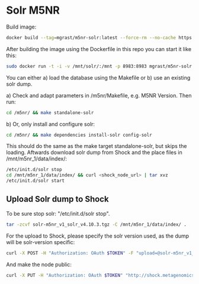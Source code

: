 

# Solr M5NR

Build image:
```bash
docker build --tag=mgrast/m5nr-solr:latest --force-rm --no-cache https://raw.githubusercontent.com/MG-RAST/myM5NR/master/solr/docker/Dockerfile
```

After building the image using the Dockerfile in this repo you can start it like this:

```bash
sudo docker run -t -i -v /mnt/solr/:/mnt -p 8983:8983 mgrast/m5nr-solr:latest
```

You can either a) load the database using the Makefile or b) use an existing solr dump.

a) Check and adapt parameters in /m5nr/Makefile, e.g. M5NR Version. Then run:
```bash
cd /m5nr/ && make standalone-solr
```
b) Or, only install and configure solr:
```bash
cd /m5nr/ && make dependencies install-solr config-solr
```
This should do the same as the make target standalone-solr, but skips the loading. Aftwards download solr dump from Shock and the place files in /mnt/m5nr_1/data/index/:
```bash
/etc/init.d/solr stop
cd /mnt/m5nr_1/data/index/ && curl <shock_node_url> | tar xvz 
/etc/init.d/solr start
```


## Upload Solr dump to Shock

To be sure stop solr: "/etc/init.d/solr stop". 
```bash
tar -zcvf solr-m5nr_v1_solr_v4.10.3.tgz -C /mnt/m5nr_1/data/index/ .
```

For the upload to Shock, please specify the solr version used, as the dump will be solr-version specific:

```bash
curl -X POST -H "Authorization: OAuth $TOKEN" -F "upload=@solr-m5nr_v1_solr_v4.10.3.tgz" -F attributes_str='{"type":"data-library","data-library-name":"Solr M5NR", "description": "Solr M5NR v1 with Solr v4.10.3", "version":"1", "member": "1/1", "provenance" : { "creation_type" : "manual", "note": "tar -zcvf solr-m5nr_v1_solr_v4.10.3.tgz -C /mnt/m5nr_1/data/index/ ."} }' "http://shock.metagenomics.anl.gov/node"
```

And make the node public:
```bash
curl -X PUT -H "Authorization: OAuth $TOKEN" "http://shock.metagenomics.anl.gov/node/<node_id>/acl/public_read"
```
